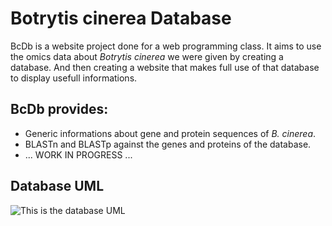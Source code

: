 # Botrytis cinerea Database

BcDb is a website project done for a web programming class. It aims to use the omics data about *Botrytis cinerea* we were given by creating a database. And then creating a website that makes full use of that database to display usefull informations.

## BcDb provides:
- Generic informations about gene and protein sequences of *B. cinerea*.
- BLASTn and BLASTp against the genes and proteins of the database.
- ... WORK IN PROGRESS ...

## Database UML
![This is the database UML](https://github.com/4N701N3/botrytis/data/UML_BcDb.png)
